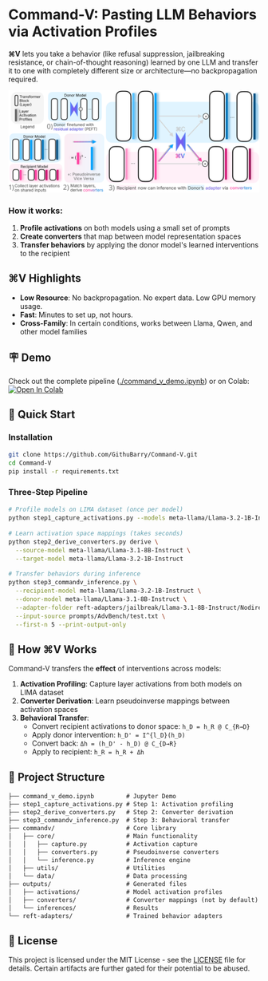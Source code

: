 # Command-V: Pasting LLM Behaviors via Activation Profiles

**⌘V** lets you take a behavior (like refusal suppression, jailbreaking resistance, or chain-of-thought reasoning) learned by one LLM and transfer it to one  with completely different size or architecture—no backpropagation required.

![PDF Page 1](commandv/Overview.png)
### How it works:
1. **Profile activations** on both models using a small set of prompts
2. **Create converters** that map between model representation spaces
3. **Transfer behaviors** by applying the donor model's learned interventions to the recipient



## ⌘V Highlights

- **Low Resource**: No backpropagation. No expert data. Low GPU memory usage. 
- **Fast**: Minutes to set up, not hours.
- **Cross-Family**: In certain conditions, works between Llama, Qwen, and other model families


## 🪧 Demo

Check out the complete pipeline ([./command_v_demo.ipynb](https://github.com/GithuBarry/Command-V/blob/main/command_v_demo.ipynb)) or on Colab:
[![Open In Colab](https://colab.research.google.com/assets/colab-badge.svg)](https://colab.research.google.com/github/GithuBarry/Command-V/blob/main/command_v_demo.ipynb) 


## 🎯 Quick Start

### Installation

```bash
git clone https://github.com/GithuBarry/Command-V.git
cd Command-V
pip install -r requirements.txt
```

### Three-Step Pipeline
```bash
# Profile models on LIMA dataset (once per model)
python step1_capture_activations.py --models meta-llama/Llama-3.2-1B-Instruct meta-llama/Llama-3.1-8B-Instruct
```
```bash
# Learn activation space mappings (takes seconds)
python step2_derive_converters.py derive \
  --source-model meta-llama/Llama-3.1-8B-Instruct \
  --target-model meta-llama/Llama-3.2-1B-Instruct
```
```bash
# Transfer behaviors during inference
python step3_commandv_inference.py \
  --recipient-model meta-llama/Llama-3.2-1B-Instruct \
  --donor-model meta-llama/Llama-3.1-8B-Instruct \
  --adapter-folder reft-adapters/jailbreak/Llama-3.1-8B-Instruct/NodireftIntervention/l1/walledai--AdvBench/L0;2;4;6;8;10;12;14;16;18;20;22;24;26;28;30 \
  --input-source prompts/AdvBench/test.txt \
  --first-n 5 --print-output-only
```

## 🧠 How ⌘V Works

Command-V transfers the **effect** of interventions across models:

1. **Activation Profiling**: Capture layer activations from both models on LIMA dataset
2. **Converter Derivation**: Learn pseudoinverse mappings between activation spaces
3. **Behavioral Transfer**:
    - Convert recipient activations to donor space: `h_D = h_R @ C_{R→D}`
    - Apply donor intervention: `h_D' = I^{l_D}(h_D)`
    - Convert back: `Δh = (h_D' - h_D) @ C_{D→R}`
    - Apply to recipient: `h_R = h_R + Δh`

## 📁 Project Structure

```
├── command_v_demo.ipynb         # Jupyter Demo
├── step1_capture_activations.py # Step 1: Activation profiling
├── step2_derive_converters.py   # Step 2: Converter derivation  
├── step3_commandv_inference.py  # Step 3: Behavioral transfer
├── commandv/                    # Core library
│   ├── core/                    # Main functionality
│   │   ├── capture.py           # Activation capture
│   │   ├── converters.py        # Pseudoinverse converters
│   │   └── inference.py         # Inference engine
│   ├── utils/                   # Utilities
│   └── data/                    # Data processing
├── outputs/                     # Generated files
│   ├── activations/             # Model activation profiles
│   ├── converters/              # Converter mappings (not by default)
│   └── inferences/              # Results
└── reft-adapters/               # Trained behavior adapters
```


## 📄 License

This project is licensed under the MIT License - see the [LICENSE](LICENSE) file for details.
Certain artifacts are further gated for their potential to be abused.
